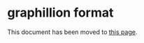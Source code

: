 # graphillion format

This document has been moved to [this page](https://github.com/junkawahara/sbdd_helper/blob/main/documents/graphillion_format.md).
